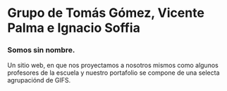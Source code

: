 # Grupo de Tomás Gómez, Vicente Palma e Ignacio Soffia

### Somos sin nombre.

Un sitio web, en que nos proyectamos a nosotros mismos como algunos profesores de la escuela y nuestro portafolio se compone de una selecta agrupaciónd de GIFS.
